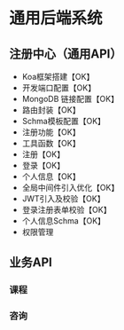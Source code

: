 # 通用后端系统

## 注册中心（通用API）
- Koa框架搭建【OK】
- 开发端口配置【OK】
- MongoDB 链接配置【OK】
- 路由封装【OK】
- Schma模板配置【OK】
- 注册功能【OK】
- 工具函数【OK】
- 注册【OK】
- 登录【OK】
- 个人信息【OK】
- 全局中间件引入优化【OK】
- JWT引入及校验【OK】
- 登录注册表单校验【OK】
- 个人信息Schma【OK】
- 权限管理


## 业务API


### 课程


### 咨询






